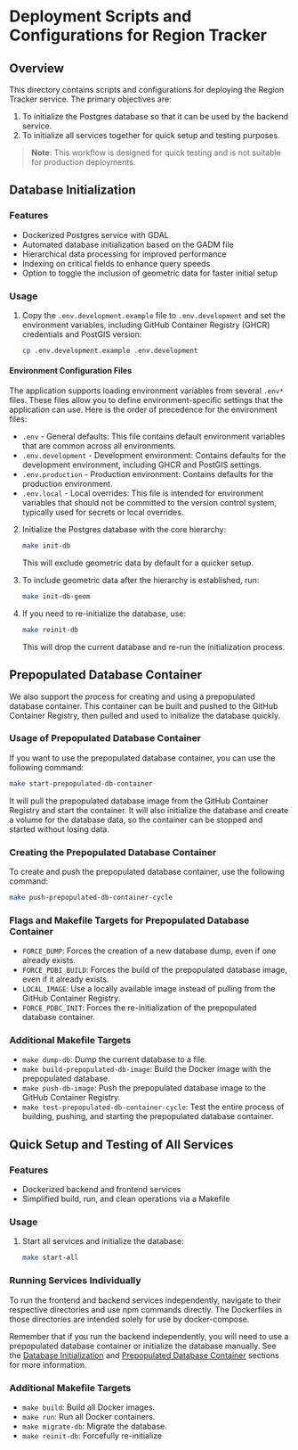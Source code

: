 # Deployment Scripts and Configurations for Region Tracker

## Overview

This directory contains scripts and configurations for deploying the Region Tracker service. The primary objectives are:

1. To initialize the Postgres database so that it can be used by the backend service.
2. To initialize all services together for quick setup and testing purposes.

> **Note**: This workflow is designed for quick testing and is not suitable for production deployments.

## Database Initialization

### Features

- Dockerized Postgres service with GDAL
- Automated database initialization based on the GADM file
- Hierarchical data processing for improved performance
- Indexing on critical fields to enhance query speeds
- Option to toggle the inclusion of geometric data for faster initial setup

### Usage

1. Copy the `.env.development.example` file to `.env.development` and set the environment variables, including GitHub Container Registry (GHCR) credentials and PostGIS version:

   ```bash
   cp .env.development.example .env.development
   ```

#### Environment Configuration Files

The application supports loading environment variables from several `.env*` files. These files allow you to define environment-specific settings that the application can use. Here is the order of precedence for the environment files:

* `.env` - General defaults: This file contains default environment variables that are common across all environments.
* `.env.development` - Development environment: Contains defaults for the development environment, including GHCR and PostGIS settings.
* `.env.production` - Production environment: Contains defaults for the production environment.
* `.env.local` - Local overrides: This file is intended for environment variables that should not be committed to the version control system, typically used for secrets or local overrides.

2. Initialize the Postgres database with the core hierarchy:

   ```bash
   make init-db
   ```

   This will exclude geometric data by default for a quicker setup.

3. To include geometric data after the hierarchy is established, run:

   ```bash
   make init-db-geom
   ```

4. If you need to re-initialize the database, use:

   ```bash
   make reinit-db
   ```

   This will drop the current database and re-run the initialization process.

## Prepopulated Database Container

We also support the process for creating and using a prepopulated database container. This container can be built
and pushed to the GitHub Container Registry, then pulled and used to initialize the database quickly.

### Usage of Prepopulated Database Container

If you want to use the prepopulated database container, you can use the following command:

```bash
make start-prepopulated-db-container
```

It will pull the prepopulated database image from the GitHub Container Registry and start the container. It
will also initialize the database and create a volume for the database data, so the container can be stopped
and started without losing data.

### Creating  the Prepopulated Database Container

To create and push the prepopulated database container, use the following command:

```bash
make push-prepopulated-db-container-cycle
```

### Flags and Makefile Targets for Prepopulated Database Container

- `FORCE_DUMP`: Forces the creation of a new database dump, even if one already exists.
- `FORCE_PDBI_BUILD`: Forces the build of the prepopulated database image, even if it already exists.
- `LOCAL_IMAGE`: Use a locally available image instead of pulling from the GitHub Container Registry.
- `FORCE_PDBC_INIT`: Forces the re-initialization of the prepopulated database container.

### Additional Makefile Targets

- `make dump-db`: Dump the current database to a file.
- `make build-prepopulated-db-image`: Build the Docker image with the prepopulated database.
- `make push-db-image`: Push the prepopulated database image to the GitHub Container Registry.
- `make test-prepopulated-db-container-cycle`: Test the entire process of building, pushing, and starting the prepopulated database container.

## Quick Setup and Testing of All Services

### Features

- Dockerized backend and frontend services
- Simplified build, run, and clean operations via a Makefile

### Usage

1. Start all services and initialize the database:

   ```bash
   make start-all
   ```

### Running Services Individually

To run the frontend and backend services independently, navigate to their respective directories and use npm commands directly. The Dockerfiles in those directories are intended solely for use by docker-compose.

Remember that if you run the backend independently, you will need to use a prepopulated database container or initialize the database manually. See the [Database Initialization](#database-initialization) and [Prepopulated Database Container](#prepopulated-database-container) sections for more information.

### Additional Makefile Targets

- `make build`: Build all Docker images.
- `make run`: Run all Docker containers.
- `make migrate-db`: Migrate the database.
- `make reinit-db`: Forcefully re-initialize
